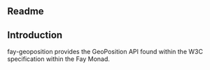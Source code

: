 ## Readme

## Introduction

fay-geoposition provides the GeoPosition API found within the W3C specification
within the Fay Monad.
